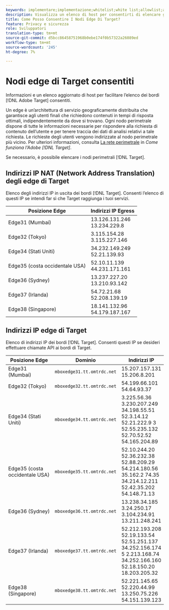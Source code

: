 ```yaml
---
keywords: implementare;implementazione;whitelist;white list;allowlist;allow list;edge;edge
description: Visualizza un elenco di host per consentirti di elencare gli edge di Adobe Target (nodi di servizio distribuiti geograficamente che garantiscono tempi di risposta ottimali agli utenti finali).
title: Come Posso Consentire I Nodi Edge Di Target?
feature: Privacy e sicurezza
role: Sviluppatori
translation-type: tm+mt
source-git-commit: d5bcc86458751968b0ebe174f0b57322a26089ed
workflow-type: tm+mt
source-wordcount: '245'
ht-degree: 7%

---
```



# Nodi edge di Target consentiti

Informazioni e un elenco aggiornato di host per facilitare l’elenco dei bordi [!DNL Adobe Target] consentiti.

Un edge è un’architettura di servizio geograficamente distribuita che garantisce agli utenti finali che richiedono contenuti in tempi di risposta ottimali, indipendentemente da dove si trovano. Ogni nodo perimetrale dispone di tutte le informazioni necessarie per rispondere alla richiesta di contenuto dell’utente e per tenere traccia dei dati di analisi relativi a tale richiesta. Le richieste degli utenti vengono indirizzate al nodo perimetrale più vicino. Per ulteriori informazioni, consulta [La rete perimetrale](/help/c-intro/how-target-works.md#concept_0AE2ED8E9DE64288A8B30FCBF1040934) in *Come funziona l&#39;Adobe [!DNL Target]*.

Se necessario, è possibile elencare i nodi perimetrali [!DNL Target].

## Indirizzi IP NAT (Network Address Translation) degli edge di Target

Elenco degli indirizzi IP in uscita dei bordi [!DNL Target]. Consenti l’elenco di questi IP se intendi far sì che Target raggiunga i tuoi servizi.

| Posizione Edge | Indirizzi IP Egress |
| --- | --- |
| Edge31 (Mumbai) | 13.126.131.246<br>13.234.229.8 |
| Edge32 (Tokyo) | 3.115.154.28<br>3.115.227.146 |
| Edge34 (Stati Uniti) | 34.232.149.249<br>52.21.139.93 |
| Edge35 (costa occidentale USA) | 52.10.11.139<br>44.231.171.161 |
| Edge36 (Sydney) | 13.237.227.20<br>13.210.93.142 |
| Edge37 (Irlanda) | 54.72.21.68<br>52.208.139.19 |
| Edge38 (Singapore) | 18.141.132.96<br>54.179.187.167 |

## Indirizzi IP edge di Target

Elenco di indirizzi IP dei bordi [!DNL Target]. Consenti questi IP se desideri effettuare chiamate API ai bordi di Target.

| Posizione Edge | Dominio | Indirizzi IP |
| --- | --- | --- |
| Edge31 (Mumbai) | `mboxedge31.tt.omtrdc.net` | 15.207.157.131<br>15.206.8.201 |
| Edge32 (Tokyo) | `mboxedge32.tt.omtrdc.net` | 54.199.66.101<br>54.64.93.37 |
| Edge34 (Stati Uniti) | `mboxedge34.tt.omtrdc.net` | 3.225.56.36<br>3.230.207.249<br>34.198.55.51<br>52.3.14.12<br>52.21.222.9 3<br>52.55.235.132<br>52.70.52.52<br>54.165.204.89 |
| Edge35 (costa occidentale USA) | `mboxedge35.tt.omtrdc.net` | 52.10.244.20<br>52.36.232.38<br>52.88.209.29<br>54.214.180.56<br>35.162.2 74.35<br>34.214.12.211<br>52.42.35.202<br>54.148.71.13 |
| Edge36 (Sydney) | `mboxedge36.tt.omtrdc.net` | 13.238.34.185<br>3.24.250.17<br>3.104.234.91<br>13.211.248.241 |
| Edge37 (Irlanda) | `mboxedge37.tt.omtrdc.net` | 52.212.193.208<br>52.19.133.54<br>52.51.251.137<br>34.252.156.174<br>5 2.213.168.74<br>34.252.166.160<br>52.18.150.20<br>18.203.205.32 |
| Edge38 (Singapore) | `mboxedge38.tt.omtrdc.net` | 52.221.145.65<br>52.220.44.99<br>13.250.75.226<br>54.151.139.123 |





